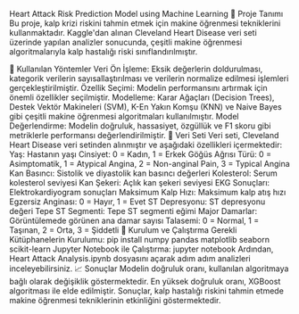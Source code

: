 Heart Attack Risk Prediction Model using Machine Learning
📌 Proje Tanımı
Bu proje, kalp krizi riskini tahmin etmek için makine öğrenmesi tekniklerini kullanmaktadır. Kaggle'dan alınan Cleveland Heart Disease veri seti üzerinde yapılan analizler sonucunda, çeşitli makine öğrenmesi algoritmalarıyla kalp hastalığı riski sınıflandırılmıştır.

🧠 Kullanılan Yöntemler
Veri Ön İşleme: Eksik değerlerin doldurulması, kategorik verilerin sayısallaştırılması ve verilerin normalize edilmesi işlemleri gerçekleştirilmiştir.
Özellik Seçimi: Modelin performansını artırmak için önemli özellikler seçilmiştir.
Modelleme: Karar Ağaçları (Decision Trees), Destek Vektör Makineleri (SVM), K-En Yakın Komşu (KNN) ve Naive Bayes gibi çeşitli makine öğrenmesi algoritmaları kullanılmıştır.
Model Değerlendirme: Modelin doğruluk, hassasiyet, özgüllük ve F1 skoru gibi metriklerle performansı değerlendirilmiştir.
🧪 Veri Seti
Veri seti, Cleveland Heart Disease veri setinden alınmıştır ve aşağıdaki özellikleri içermektedir:
Yaş: Hastanın yaşı
Cinsiyet: 0 = Kadın, 1 = Erkek
Göğüs Ağrısı Türü: 0 = Asimptomatik, 1 = Atypical Angina, 2 = Non-anginal Pain, 3 = Typical Angina
Kan Basıncı: Sistolik ve diyastolik kan basıncı değerleri
Kolesterol: Serum kolesterol seviyesi
Kan Şekeri: Açlık kan şekeri seviyesi
EKG Sonuçları: Elektrokardiyogram sonuçları
Maksimum Kalp Hızı: Maksimum kalp atış hızı
Egzersiz Anginası: 0 = Hayır, 1 = Evet
ST Depresyonu: ST depresyonu değeri
Tepe ST Segmenti: Tepe ST segmenti eğimi
Major Damarlar: Görüntülemede görünen ana damar sayısı
Talasemi: 0 = Normal, 1 = Taşınan, 2 = Orta, 3 = Şiddetli
🚀 Kurulum ve Çalıştırma
Gerekli Kütüphanelerin Kurulumu:
pip install numpy pandas matplotlib seaborn scikit-learn
Jupyter Notebook ile Çalıştırma:
jupyter notebook
Ardından, Heart Attack Analysis.ipynb dosyasını açarak adım adım analizleri inceleyebilirsiniz.
📈 Sonuçlar
Modelin doğruluk oranı, kullanılan algoritmaya bağlı olarak değişiklik göstermektedir. En yüksek doğruluk oranı, XGBoost algoritması ile elde edilmiştir. Sonuçlar, kalp hastalığı riskini tahmin etmede makine öğrenmesi tekniklerinin etkinliğini göstermektedir.

